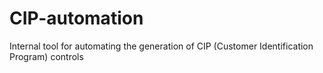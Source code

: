 # CIP-automation

Internal tool for automating the generation of CIP (Customer Identification Program) controls
